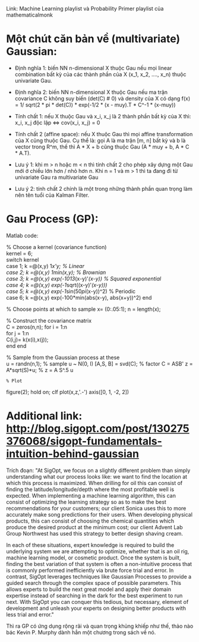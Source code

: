 Link: Machine Learning playlist và Probability Primer playlist của mathematicalmonk

# Một chút căn bản về (multivariate) Gaussian:

- Định nghĩa 1: biến NN n-dimensional X thuộc Gau nếu mọi linear combination bất kỳ của các thành phần của X (x_1, x_2, ...., x_n) thuộc
univariate Gau.
- Định nghĩa 2: biến NN n-dimensional X thuộc Gau nếu ma trận covariance C không suy biến (det(C) # 0) và density của X có dạng
    f(x) = 1/ sqrt(2 * pi * det(C)) * exp(-1/2 * (x - muy).T * C^-1 * (x-muy))
    
- Tính chất 1: nếu X thuộc Gau và x_i, x_j là 2 thành phần bất kỳ của X thì: x_i, x_j độc lập <=> cov(x_i, x_j) = 0

- Tính chất 2 (affine space): nếu X thuộc Gau thì mọi affine transformation của X cũng thuộc Gau. Cụ thể là: gọi A là ma trận [m, n]
bất kỳ và b là vector trong R^m, thế thì A * X + b cũng thuộc Gau (A * muy + b, A * C * A.T). 

- Lưu ý 1: khi m > n hoặc m < n thì tính chất 2 cho phép xây dựng một Gau mới ở chiều lớn hơn / nhỏ hơn n. Khi n = 1 và m > 1 thì 
ta đang đi từ univariate Gau ra multivariate Gau

- Lưu ý 2:  tính chất 2 chính là một trong những thành phần quan trọng làm nên tên tuổi của Kalman Filter.

# Gau Process (GP):
Matlab code: 

% Choose a kernel (covariance function)  
kernel = 6;  
switch kernel     
  case 1; k =@(x,y) 1*x'*y; % Linear      
  case 2; k =@(x,y) 1*min(x,y); % Brownian     
  case 3; k =@(x,y) exp(-1013*(x-y)'*(x-y)) % Squared exponential     
  case 4; k =@(x,y) exp(-1*sqrt((x-y)'*(x-y)))     
  case 5; k =@(x,y) exp(-1*sin(50*pi*(x-y))^2) % Periodic     
  case 6; k =@(x,y) exp(-100*min(abs(x-y), abs(x+y))^2) 
end            
  
  % Choose points at which to sample
  x= (0:.05:1);  n = length(x);  
  
  % Construct the covariance matrix  
  C = zeros(n,n); 
  for i = 1:n      
    for j = 1:n          
      C(i,j)= k(x(i),x(j));     
    end 
  end 
  
  % Sample from the Gaussian process at these  
  u = randn(n,1); % sample u ~ N(0, I) 
  [A,S, B] = svd(C); % factor C = ASB' 
  z = A*sqrt(S)*u; % z = A S^.5 u  
  
    % Plot  
  figure(2); hold on; clf 
  plot(x,z,'.-') 
  axis([0, 1, -2, 2])
  
# Additional link: http://blog.sigopt.com/post/130275376068/sigopt-fundamentals-intuition-behind-gaussian

Trích đoạn: 
"At SigOpt, we focus on a slightly different problem than simply understanding what our process looks like: we want to find the location at which this process is maximized. When drilling for oil this can consist of finding the latitude/longitude/depth where the most profitable well is expected. When implementing a machine learning algorithm, this can consist of optimizing the learning strategy so as to make the best recommendations for your customers; our client Sonica uses this to more accurately make song predictions for their users. When developing physical products, this can consist of choosing the chemical quantities which produce the desired product at the minimum cost; our client Advent Lab Group Northwest has used this strategy to better design shaving cream.

In each of these situations, expert knowledge is required to build the underlying system we are attempting to optimize, whether that is an oil rig, machine learning model, or cosmetic product. Once the system is built, finding the best variation of that system is often a non-intuitive process that is commonly performed inefficiently via brute force trial and error. In contrast, SigOpt leverages techniques like Gaussian Processes to provide a guided search through the complex space of possible parameters. This allows experts to build the next great model and apply their domain expertise instead of searching in the dark for the best experiment to run next. With SigOpt you can conquer this tedious, but necessary, element of development and unleash your experts on designing better products with less trial and error."

Thì ra GP có ứng dụng rộng rãi và quan trọng khủng khiếp như thế, thảo nào bác Kevin P. Murphy dành hẳn một chương trong sách về nó.
  
  

